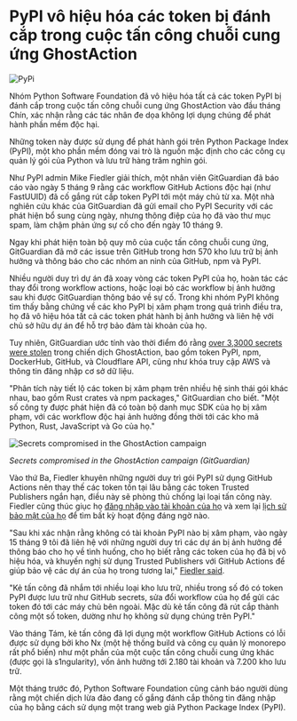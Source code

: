 # PyPI vô hiệu hóa các token bị đánh cắp trong cuộc tấn công chuỗi cung ứng GhostAction

![PyPi](https://www.bleepstatic.com/content/hl-images/2025/09/18/PyPi.jpg)

Nhóm Python Software Foundation đã vô hiệu hóa tất cả các token PyPI bị đánh cắp trong cuộc tấn công chuỗi cung ứng GhostAction vào đầu tháng Chín, xác nhận rằng các tác nhân đe dọa không lợi dụng chúng để phát hành phần mềm độc hại.

Những token này được sử dụng để phát hành gói trên Python Package Index (PyPI), một kho phần mềm đóng vai trò là nguồn mặc định cho các công cụ quản lý gói của Python và lưu trữ hàng trăm nghìn gói.

Như PyPI admin Mike Fiedler giải thích, một nhân viên GitGuardian đã báo cáo vào ngày 5 tháng 9 rằng các workflow GitHub Actions độc hại (như FastUUID) đã cố gắng rút cắp token PyPI tới một máy chủ từ xa. Một nhà nghiên cứu khác của GitGuardian đã gửi email cho PyPI Security với các phát hiện bổ sung cùng ngày, nhưng thông điệp của họ đã vào thư mục spam, làm chậm phản ứng sự cố cho đến ngày 10 tháng 9.

Ngay khi phát hiện toàn bộ quy mô của cuộc tấn công chuỗi cung ứng, GitGuardian đã mở các issue trên GitHub trong hơn 570 kho lưu trữ bị ảnh hưởng và thông báo cho các nhóm an ninh của GitHub, npm và PyPI.

Nhiều người duy trì dự án đã xoay vòng các token PyPI của họ, hoàn tác các thay đổi trong workflow actions, hoặc loại bỏ các workflow bị ảnh hưởng sau khi được GitGuardian thông báo về sự cố. Trong khi nhóm PyPI không tìm thấy bằng chứng về các kho PyPI bị xâm phạm trong quá trình điều tra, họ đã vô hiệu hóa tất cả các token phát hành bị ảnh hưởng và liên hệ với chủ sở hữu dự án để hỗ trợ bảo đảm tài khoản của họ.

Tuy nhiên, GitGuardian ước tính vào thời điểm đó rằng [over 3,3000 secrets were stolen](https://www.bleepingcomputer.com/news/security/hackers-steal-3-325-secrets-in-ghostaction-github-supply-chain-attack/) trong chiến dịch GhostAction, bao gồm token PyPI, npm, DockerHub, GitHub, và Cloudflare API, cũng như khóa truy cập AWS và thông tin đăng nhập cơ sở dữ liệu.

"Phân tích này tiết lộ các token bị xâm phạm trên nhiều hệ sinh thái gói khác nhau, bao gồm Rust crates và npm packages," GitGuardian cho biết. "Một số công ty được phát hiện đã có toàn bộ danh mục SDK của họ bị xâm phạm, với các workflow độc hại ảnh hưởng đồng thời tới các kho mã Python, Rust, JavaScript và Go của họ."

![Secrets compromised in the GhostAction campaign](https://www.bleepstatic.com/images/news/u/1220909/2025/September/secrets.jpg)

_Secrets compromised in the GhostAction campaign (GitGuardian)_

Vào thứ Ba, Fiedler khuyên những người duy trì gói PyPI sử dụng GitHub Actions nên thay thế các token tồn tại lâu bằng các token Trusted Publishers ngắn hạn, điều này sẽ phòng thủ chống lại loại tấn công này. Fiedler cũng thúc giục họ [đăng nhập vào tài khoản của họ](https://pypi.org/manage/account/) và xem lại [lịch sử bảo mật của họ](https://pypi.org/manage/account/#account-events) để tìm bất kỳ hoạt động đáng ngờ nào.

"Sau khi xác nhận rằng không có tài khoản PyPI nào bị xâm phạm, vào ngày 15 tháng 9 tôi đã liên hệ với những người duy trì các dự án bị ảnh hưởng để thông báo cho họ về tình huống, cho họ biết rằng các token của họ đã bị vô hiệu hóa, và khuyến nghị sử dụng Trusted Publishers với GitHub Actions để giúp bảo vệ các dự án của họ trong tương lai," [Fiedler said](https://blog.pypi.org/posts/2025-09-16-github-actions-token-exfiltration/).

"Kẻ tấn công đã nhắm tới nhiều loại kho lưu trữ, nhiều trong số đó có token PyPI được lưu trữ như GitHub secrets, sửa đổi workflow của họ để gửi các token đó tới các máy chủ bên ngoài. Mặc dù kẻ tấn công đã rút cắp thành công một số token, dường như họ không sử dụng chúng trên PyPI."

Vào tháng Tám, kẻ tấn công đã lợi dụng một workflow GitHub Actions có lỗi được sử dụng bởi kho Nx (một hệ thống build và công cụ quản lý monorepo rất phổ biến) như một phần của một cuộc tấn công chuỗi cung ứng khác (được gọi là s1ngularity), vốn ảnh hưởng tới 2.180 tài khoản và 7.200 kho lưu trữ.

Một tháng trước đó, Python Software Foundation cũng cảnh báo người dùng rằng một chiến dịch lừa đảo đang cố gắng đánh cắp thông tin đăng nhập của họ bằng cách sử dụng một trang web giả Python Package Index (PyPI).